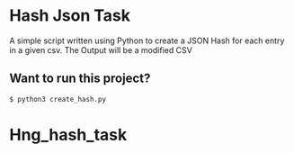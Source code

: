 # Hash Json Task

A simple script written using Python to create a JSON Hash for each entry in a given csv. The Output will be a modified CSV 

## Want to run this project?

```
$ python3 create_hash.py
```

# Hng_hash_task
